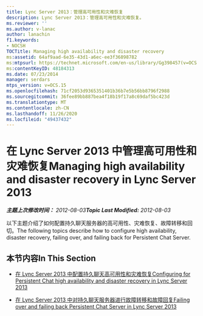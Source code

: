 ```yaml
---
title: Lync Server 2013：管理高可用性和灾难恢复
description: Lync Server 2013：管理高可用性和灾难恢复。
ms.reviewer: ''
ms.author: v-lanac
author: lanachin
f1.keywords:
- NOCSH
TOCTitle: Managing high availability and disaster recovery
ms:assetid: 64af9aad-6e35-43d1-a6ec-ee3f36898782
ms:mtpsurl: https://technet.microsoft.com/en-us/library/Gg398457(v=OCS.15)
ms:contentKeyID: 48184313
ms.date: 07/23/2014
manager: serdars
mtps_version: v=OCS.15
ms.openlocfilehash: 71cf2053d9365351401b36b7e5b56bb8796f2988
ms.sourcegitcommit: 36fee89bb887bea4f18b19f17a8c69daf5bc423d
ms.translationtype: MT
ms.contentlocale: zh-CN
ms.lasthandoff: 11/26/2020
ms.locfileid: "49437432"
---
```

# <a name="managing-high-availability-and-disaster-recovery-in-lync-server-2013"></a><span data-ttu-id="f58b9-103">在 Lync Server 2013 中管理高可用性和灾难恢复</span><span class="sxs-lookup"><span data-stu-id="f58b9-103">Managing high availability and disaster recovery in Lync Server 2013</span></span>

<div data-xmlns="http://www.w3.org/1999/xhtml">

<div class="topic" data-xmlns="http://www.w3.org/1999/xhtml" data-msxsl="urn:schemas-microsoft-com:xslt" data-cs="https://msdn.microsoft.com/">

<div data-asp="https://msdn2.microsoft.com/asp">



</div>

<div id="mainSection">

<div id="mainBody"><span data-ttu-id="f58b9-104">

<span> </span></span><span class="sxs-lookup"><span data-stu-id="f58b9-104">

<span> </span></span></span>

<span data-ttu-id="f58b9-105">_**主题上次修改时间：** 2012-08-03_</span><span class="sxs-lookup"><span data-stu-id="f58b9-105">_**Topic Last Modified:** 2012-08-03_</span></span>

<span data-ttu-id="f58b9-106">以下主题介绍了如何配置持久聊天服务器的高可用性、灾难恢复、故障转移和回切。</span><span class="sxs-lookup"><span data-stu-id="f58b9-106">The following topics describe how to configure high availability, disaster recovery, failing over, and failing back for Persistent Chat Server.</span></span>

<div>

## <a name="in-this-section"></a><span data-ttu-id="f58b9-107">本节内容</span><span class="sxs-lookup"><span data-stu-id="f58b9-107">In This Section</span></span>

  - [<span data-ttu-id="f58b9-108">在 Lync Server 2013 中配置持久聊天高可用性和灾难恢复</span><span class="sxs-lookup"><span data-stu-id="f58b9-108">Configuring for Persistent Chat high availability and disaster recovery in Lync Server 2013</span></span>](lync-server-2013-configuring-for-persistent-chat-high-availability-and-disaster-recovery.md)

  - [<span data-ttu-id="f58b9-109">在 Lync Server 2013 中对持久聊天服务器进行故障转移和故障回复</span><span class="sxs-lookup"><span data-stu-id="f58b9-109">Failing over and failing back Persistent Chat Server in Lync Server 2013</span></span>](lync-server-2013-failing-over-and-failing-back-persistent-chat-server.md)

<span data-ttu-id="f58b9-110"></div>

</div>

<span> </span>

</div>

</div>

</span><span class="sxs-lookup"><span data-stu-id="f58b9-110"></div>

</div>

<span> </span>

</div>

</div>

</span></span></div>

